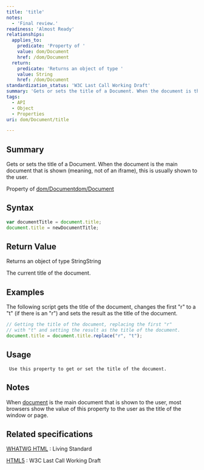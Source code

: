 ```yaml
---
title: 'title'
notes:
  - 'Final review.'
readiness: 'Almost Ready'
relationships:
  applies_to:
    predicate: 'Property of '
    value: dom/Document
    href: /dom/Document
  return:
    predicate: 'Returns an object of type '
    value: String
    href: /dom/Document
standardization_status: 'W3C Last Call Working Draft'
summary: 'Gets or sets the title of a Document. When the document is the main document that is shown (meaning, not of an iframe), this is usually shown to the user.'
tags:
  - API
  - Object
  - Properties
uri: dom/Document/title

---
```

## Summary

Gets or sets the title of a Document. When the document is the main document that is shown (meaning, not of an iframe), this is usually shown to the user.

Property of [dom/Document](/dom/Document)[dom/Document](/dom/Document)

## Syntax

``` js
var documentTitle = document.title;
document.title = newDocumentTitle;
```

## Return Value

Returns an object of type StringString

The current title of the document.

## Examples

The following script gets the title of the document, changes the first "r" to a "t" (if there is an "r") and sets the result as the title of the document.

``` js
// Getting the title of the document, replacing the first "r"
// with "t" and setting the result as the title of the document.
document.title = document.title.replace("r", "t");
```

## Usage

     Use this property to get or set the title of the document.

## Notes

When [document](/dom/Document) is the main document that is shown to the user, most browsers show the value of this property to the user as the title of the window or page.

## Related specifications

[WHATWG HTML](http://www.whatwg.org/specs/web-apps/current-work/multipage/dom.html#document.title)
:   Living Standard

[HTML5](http://www.w3.org/TR/html5/dom.html#document.title)
:   W3C Last Call Working Draft

